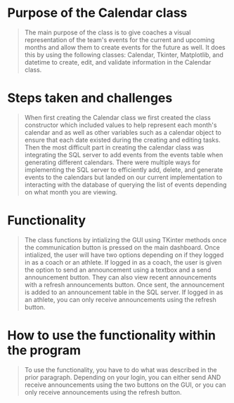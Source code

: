 # Purpose of the Calendar class
> The main purpose of the class is to give coaches a visual representation of the team's events for the current and upcoming months and allow them to create events for the future as well.
> It does this by using the following classes: Calendar, Tkinter, Matplotlib, and datetime to create, edit, and validate information in the Calendar class.

# Steps taken and challenges
> When first creating the Calendar class we first created the class constructor which included values to help represent each month's calendar and as well as other variables such as a calendar object to ensure that each date existed during the creating and editing tasks.
> Then the most difficult part in creating the calendar class was integrating the SQL server to add events from the events table when generating different calendars. There were multiple ways for implementing the SQL server to efficiently 
> add, delete, and generate events to the calendars but landed on our current implementation to interacting with the database of querying the list of events depending on what month you are viewing. 

# Functionality
> The class functions by intializing the GUI using TKinter methods once the communication button is pressed on the main dashboard. Once intialized, the user will have two options depending on if they logged in as a coach or an athlete. If logged in as a coach, the user is given the option to send an announcement using a textbox and a send announcement button. They can also view recent announcements with a refresh announcements button. Once sent, the announcement is added to an announcement table in the SQL server. If logged in as an athlete, you can only receive announcements using the refresh button.

# How to use the functionality within the program
> To use the functionality, you have to do what was described in the prior paragraph. Depending on your login, you can either send AND receive announcements using the two buttons on the GUI, or you can only receive announcements using the refresh button.

